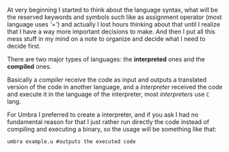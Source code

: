 At very beginning I started to think about the language syntax, what will be the reserved keywords and symbols such like as assignment operator (most language uses *'='*) and actually I lost hours thinking about that until I realize that I have a way more important decisions to make. And then I put all this mess stuff in my mind on a note to organize and decide what I need to decide first.

There are two major types of languages: the **interpreted** ones and the **compiled** ones.

Basically a *compiler* receive the code as input and outputs a translated version of the code in another language, and a *interpreter* received the code and execute it in the language of the interpreter, most *interpreters* use `C` lang.

For Umbra I preferred to create a interpreter, and if you ask I had no fundamental reason for that I just rather run directly the code instead of compiling and executing a binary, so the usage will be something like that:

```shell
umbra example.u #outputs the executed code
```
